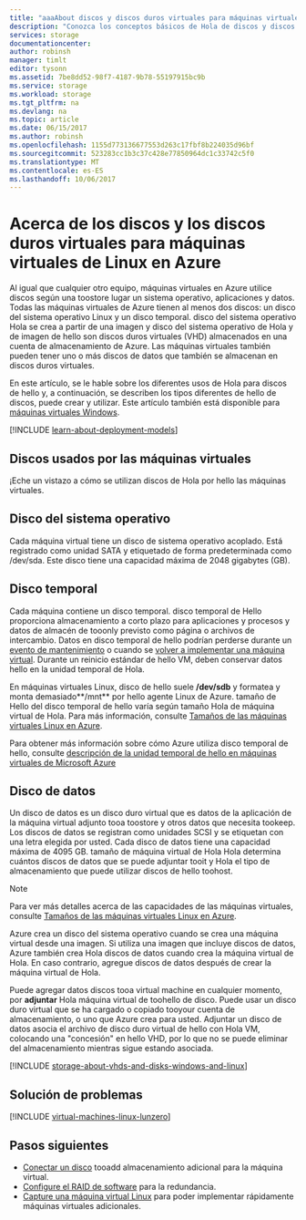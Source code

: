 ```yaml
---
title: "aaaAbout discos y discos duros virtuales para máquinas virtuales de Linux de Microsoft Azure | Documentos de Microsoft"
description: "Conozca los conceptos básicos de Hola de discos y discos duros virtuales de máquinas virtuales de Linux en Azure."
services: storage
documentationcenter: 
author: robinsh
manager: timlt
editor: tysonn
ms.assetid: 7be8dd52-98f7-4187-9b78-55197915bc9b
ms.service: storage
ms.workload: storage
ms.tgt_pltfrm: na
ms.devlang: na
ms.topic: article
ms.date: 06/15/2017
ms.author: robinsh
ms.openlocfilehash: 1155d773136677553d263c17fbf8b224035d96bf
ms.sourcegitcommit: 523283cc1b3c37c428e77850964dc1c33742c5f0
ms.translationtype: MT
ms.contentlocale: es-ES
ms.lasthandoff: 10/06/2017
---
```

# <a name="about-disks-and-vhds-for-azure-linux-vms"></a>Acerca de los discos y los discos duros virtuales para máquinas virtuales de Linux en Azure
Al igual que cualquier otro equipo, máquinas virtuales en Azure utilice discos según una toostore lugar un sistema operativo, aplicaciones y datos. Todas las máquinas virtuales de Azure tienen al menos dos discos: un disco del sistema operativo Linux y un disco temporal. disco del sistema operativo Hola se crea a partir de una imagen y disco del sistema operativo de Hola y de imagen de hello son discos duros virtuales (VHD) almacenados en una cuenta de almacenamiento de Azure. Las máquinas virtuales también pueden tener uno o más discos de datos que también se almacenan en discos duros virtuales. 

En este artículo, se le hable sobre los diferentes usos de Hola para discos de hello y, a continuación, se describen los tipos diferentes de hello de discos, puede crear y utilizar. Este artículo también está disponible para [máquinas virtuales Windows](storage-about-disks-and-vhds-windows.md).

[!INCLUDE [learn-about-deployment-models](../../includes/learn-about-deployment-models-both-include.md)]

## <a name="disks-used-by-vms"></a>Discos usados por las máquinas virtuales

¡Eche un vistazo a cómo se utilizan discos de Hola por hello las máquinas virtuales.

## <a name="operating-system-disk"></a>Disco del sistema operativo
Cada máquina virtual tiene un disco de sistema operativo acoplado. Está registrado como unidad SATA y etiquetado de forma predeterminada como /dev/sda. Este disco tiene una capacidad máxima de 2048 gigabytes (GB). 

## <a name="temporary-disk"></a>Disco temporal
Cada máquina contiene un disco temporal. disco temporal de Hello proporciona almacenamiento a corto plazo para aplicaciones y procesos y datos de almacén de tooonly previsto como página o archivos de intercambio. Datos en disco temporal de hello podrían perderse durante un [evento de mantenimiento](../virtual-machines/windows/manage-availability.md?toc=%2fazure%2fvirtual-machines%2fwindows%2ftoc.json#understand-vm-reboots---maintenance-vs-downtime) o cuando se [volver a implementar una máquina virtual](../virtual-machines/linux/redeploy-to-new-node.md?toc=%2fazure%2fvirtual-machines%2flinux%2ftoc.json). Durante un reinicio estándar de hello VM, deben conservar datos hello en la unidad temporal de Hola.

En máquinas virtuales Linux, disco de hello suele **/dev/sdb** y formatea y monta demasiado**/mnt** por hello agente Linux de Azure. tamaño de Hello del disco temporal de hello varía según tamaño Hola de máquina virtual de Hola. Para más información, consulte [Tamaños de las máquinas virtuales Linux en Azure](../virtual-machines/linux/sizes.md).

Para obtener más información sobre cómo Azure utiliza disco temporal de hello, consulte [descripción de la unidad temporal de hello en máquinas virtuales de Microsoft Azure](https://blogs.msdn.microsoft.com/mast/2013/12/06/understanding-the-temporary-drive-on-windows-azure-virtual-machines/)

## <a name="data-disk"></a>Disco de datos
Un disco de datos es un disco duro virtual que es datos de la aplicación de la máquina virtual adjunto tooa toostore y otros datos que necesita tookeep. Los discos de datos se registran como unidades SCSI y se etiquetan con una letra elegida por usted. Cada disco de datos tiene una capacidad máxima de 4095 GB. tamaño de máquina virtual de Hola Hola determina cuántos discos de datos que se puede adjuntar tooit y Hola el tipo de almacenamiento que puede utilizar discos de hello toohost.

> [!NOTE]
> Para ver más detalles acerca de las capacidades de las máquinas virtuales, consulte [Tamaños de las máquinas virtuales Linux en Azure](../virtual-machines/linux/sizes.md).
> 

Azure crea un disco del sistema operativo cuando se crea una máquina virtual desde una imagen. Si utiliza una imagen que incluye discos de datos, Azure también crea Hola discos de datos cuando crea la máquina virtual de Hola. En caso contrario, agregue discos de datos después de crear la máquina virtual de Hola.

Puede agregar datos discos tooa virtual machine en cualquier momento, por **adjuntar** Hola máquina virtual de toohello de disco. Puede usar un disco duro virtual que se ha cargado o copiado tooyour cuenta de almacenamiento, o uno que Azure crea para usted. Adjuntar un disco de datos asocia el archivo de disco duro virtual de hello con Hola VM, colocando una "concesión" en hello VHD, por lo que no se puede eliminar del almacenamiento mientras sigue estando asociada.

[!INCLUDE [storage-about-vhds-and-disks-windows-and-linux](../../includes/storage-about-vhds-and-disks-windows-and-linux.md)]

## <a name="troubleshooting"></a>Solución de problemas
[!INCLUDE [virtual-machines-linux-lunzero](../../includes/virtual-machines-linux-lunzero.md)]

## <a name="next-steps"></a>Pasos siguientes
* [Conectar un disco](../virtual-machines/linux/add-disk.md?toc=%2fazure%2fvirtual-machines%2flinux%2ftoc.json) tooadd almacenamiento adicional para la máquina virtual.
* [Configure el RAID de software](../virtual-machines/linux/configure-raid.md?toc=%2fazure%2fvirtual-machines%2flinux%2ftoc.json) para la redundancia.
* [Capture una máquina virtual Linux](../virtual-machines/linux/classic/capture-image.md?toc=%2fazure%2fvirtual-machines%2flinux%2fclassic%2ftoc.json) para poder implementar rápidamente máquinas virtuales adicionales.

